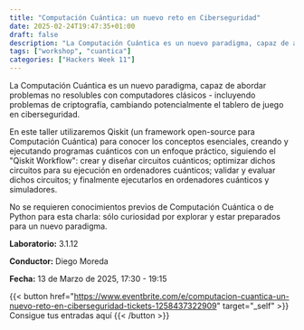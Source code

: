 ```yaml
---
title: "Computación Cuántica: un nuevo reto en Ciberseguridad"
date: 2025-02-24T19:47:35+01:00
draft: false
description: "La Computación Cuántica es un nuevo paradigma, capaz de abordar problemas no resolubles con computadores clásicos - incluyendo problemas de criptografía, cambiando potencialmente el tablero de juego en ciberseguridad."
tags: ["workshop", "cuantica"]
categories: ["Hackers Week 11"]
---
```


La Computación Cuántica es un nuevo paradigma, capaz de abordar problemas no resolubles con computadores clásicos - incluyendo problemas de criptografía, cambiando potencialmente el tablero de juego en ciberseguridad.

En este taller utilizaremos Qiskit (un framework open-source para Computación Cuántica) para conocer los conceptos esenciales, creando y ejecutando programas cuánticos con un enfoque práctico, siguiendo el "Qiskit Workflow": crear y diseñar circuitos cuánticos; optimizar dichos circuitos para su ejecución en ordenadores cuánticos; validar y evaluar dichos circuitos; y finalmente ejecutarlos en ordenadores cuánticos y simuladores.

No se requieren conocimientos previos de Computación Cuántica o de Python para esta charla: sólo curiosidad por explorar y estar preparados para un nuevo paradigma.

**Laboratorio:** 3.1.12

**Conductor:** Diego Moreda

**Fecha:** 13 de Marzo de 2025, 17:30 - 19:15

{{< button href="https://www.eventbrite.com/e/computacion-cuantica-un-nuevo-reto-en-ciberseguridad-tickets-1258437322909" target="_self" >}}
Consigue tus entradas aquí
{{< /button >}}
